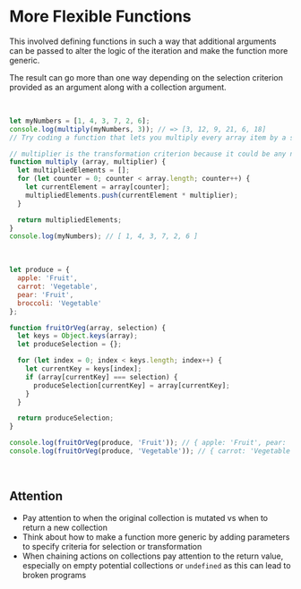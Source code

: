 # More Flexible Functions

This involved defining functions in such a way that additional arguments can be passed to alter the logic of the iteration and make the function more generic. 

The result can go more than one way depending on the selection criterion provided as an argument along with a collection argument.

<br>

```JavaScript
let myNumbers = [1, 4, 3, 7, 2, 6];
console.log(multiply(myNumbers, 3)); // => [3, 12, 9, 21, 6, 18]
// Try coding a function that lets you multiply every array item by a specified value. As with doubleNumbers, don't mutate the array, but return a new array instead.

// multiplier is the transformation criterion because it could be any number
function multiply (array, multiplier) {
  let multipliedElements = [];
  for (let counter = 0; counter < array.length; counter++) {
    let currentElement = array[counter];
    multipliedElements.push(currentElement * multiplier);
  }

  return multipliedElements;
}
console.log(myNumbers); // [ 1, 4, 3, 7, 2, 6 ]
```

<br>

```JavaScript
let produce = {
  apple: 'Fruit',
  carrot: 'Vegetable',
  pear: 'Fruit',
  broccoli: 'Vegetable'
};

function fruitOrVeg(array, selection) {
  let keys = Object.keys(array);
  let produceSelection = {};

  for (let index = 0; index < keys.length; index++) {
    let currentKey = keys[index];
    if (array[currentKey] === selection) {
      produceSelection[currentKey] = array[currentKey];
    }
  }

  return produceSelection;
}

console.log(fruitOrVeg(produce, 'Fruit')); // { apple: 'Fruit', pear: 'Fruit' }
console.log(fruitOrVeg(produce, 'Vegetable')); // { carrot: 'Vegetable', broccoli: 'Vegetable' }
```

<br>

## Attention

- Pay attention to when the original collection is mutated vs when to return a new collection
- Think about how to make a function more generic by adding parameters to specify criteria for selection or transformation
- When chaining actions on collections pay attention to the return value, especially on empty potential collections or `undefined` as this can lead to broken programs


